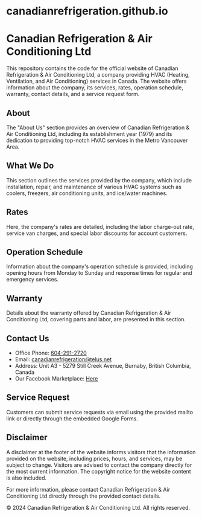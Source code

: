 
# canadianrefrigeration.github.io

# Canadian Refrigeration & Air Conditioning Ltd

This repository contains the code for the official website of Canadian Refrigeration & Air Conditioning Ltd, a company providing HVAC (Heating, Ventilation, and Air Conditioning) services in Canada. The website offers information about the company, its services, rates, operation schedule, warranty, contact details, and a service request form.

## About

The "About Us" section provides an overview of Canadian Refrigeration & Air Conditioning Ltd, including its establishment year (1979) and its dedication to providing top-notch HVAC services in the Metro Vancouver Area.

## What We Do

This section outlines the services provided by the company, which include installation, repair, and maintenance of various HVAC systems such as coolers, freezers, air conditioning units, and ice/water machines.

## Rates

Here, the company's rates are detailed, including the labor charge-out rate, service van charges, and special labor discounts for account customers.

## Operation Schedule

Information about the company's operation schedule is provided, including opening hours from Monday to Sunday and response times for regular and emergency services.

## Warranty

Details about the warranty offered by Canadian Refrigeration & Air Conditioning Ltd, covering parts and labor, are presented in this section.

## Contact Us

* Office Phone: [604-291-2720](tel:+16042912720)
* Email: [canadianrefrigeration@telus.net](mailto:canadianrefrigeration@telus.net)
* Address: Unit A3 - 5279 Still Creek Avenue, Burnaby, British Columbia, Canada
* Our Facebook Marketplace: [Here](https://www.facebook.com/marketplace/profile/100080081574667/?ref=share_attachment)

## Service Request

Customers can submit service requests via email using the provided mailto link or directly through the embedded Google Forms.

## Disclaimer

A disclaimer at the footer of the website informs visitors that the information provided on the website, including prices, hours, and services, may be subject to change. Visitors are advised to contact the company directly for the most current information. The copyright notice for the website content is also included.

For more information, please contact Canadian Refrigeration & Air Conditioning Ltd directly through the provided contact details.

© 2024 Canadian Refrigeration & Air Conditioning Ltd. All rights reserved.
